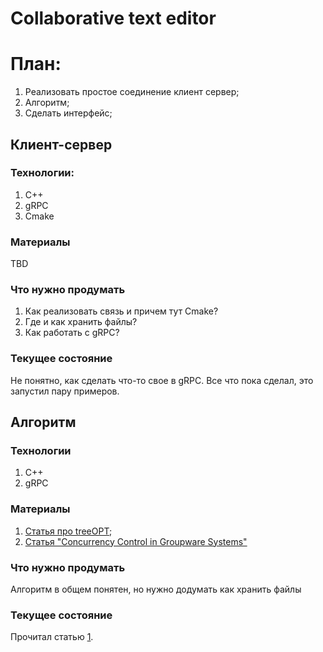 # Collaborative text editor

# План:

1. Реализовать простое соединение клиент сервер;
2. Алгоритм;
3. Сделать интерфейс;

## Клиент-сервер

### Технологии:

1. C++
2. gRPC
3. Cmake

### Материалы

TBD

### Что нужно продумать

1. Как реализовать связь и причем тут Cmake?
2. Где и как хранить файлы?
3. Как работать с gRPC?

### Текущее состояние

Не понятно, как сделать что-то свое в gRPC. Все что пока сделал, это запустил пару примеров.

## Алгоритм 

### Технологии

1. C++
2. gRPC

### Материалы

1. [Статья про treeOPT](./notes/IgnatCEW02.pdf);
2. [Статья "Concurrency Control in Groupware Systems"](https://www.lri.fr/~mbl/ENS/CSCW/2012/papers/Ellis-SIGMOD89.pdf)

### Что нужно продумать 

Алгоритм в общем понятен, но нужно додумать как хранить файлы

### Текущее состояние

Прочитал статью [1](./notes/IgnatCEW02.pdf).